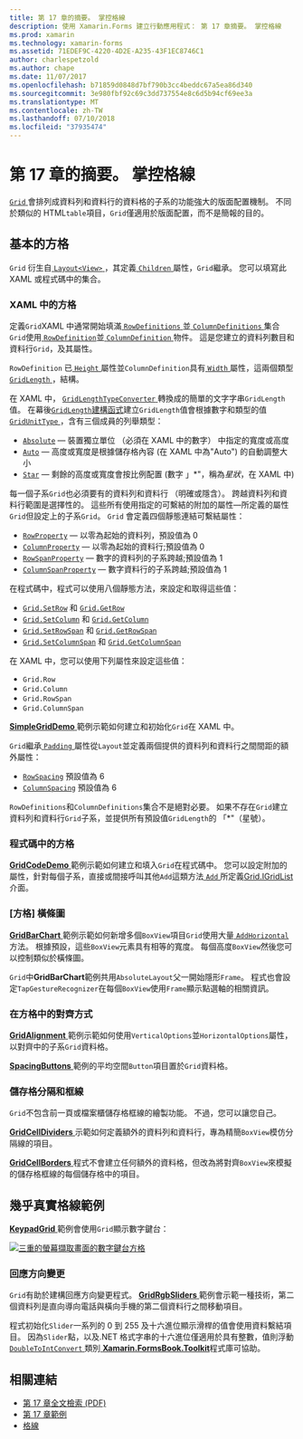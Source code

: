 ```yaml
---
title: 第 17 章的摘要。 掌控格線
description: 使用 Xamarin.Forms 建立行動應用程式： 第 17 章摘要。 掌控格線
ms.prod: xamarin
ms.technology: xamarin-forms
ms.assetid: 71EDEF9C-4220-4D2E-A235-43F1EC8746C1
author: charlespetzold
ms.author: chape
ms.date: 11/07/2017
ms.openlocfilehash: b71859d0848d7bf790b3cc4beddc67a5ea86d340
ms.sourcegitcommit: 3e980fbf92c69c3dd737554e8c6d5b94cf69ee3a
ms.translationtype: MT
ms.contentlocale: zh-TW
ms.lasthandoff: 07/10/2018
ms.locfileid: "37935474"
---
```

# <a name="summary-of-chapter-17-mastering-the-grid"></a>第 17 章的摘要。 掌控格線

[ `Grid` ](https://developer.xamarin.com/api/type/Xamarin.Forms.Grid/)會排列成資料列和資料行的資料格的子系的功能強大的版面配置機制。 不同於類似的 HTML`table`項目，`Grid`僅適用於版面配置，而不是簡報的目的。

## <a name="the-basic-grid"></a>基本的方格

`Grid` 衍生自[ `Layout<View>` ](https://developer.xamarin.com/api/type/Xamarin.Forms.Layout%3CT%3E/)，其定義[ `Children` ](https://developer.xamarin.com/api/property/Xamarin.Forms.Layout%3CT%3E.Children/)屬性，`Grid`繼承。 您可以填寫此 XAML 或程式碼中的集合。

### <a name="the-grid-in-xaml"></a>XAML 中的方格

定義`Grid`XAML 中通常開始填滿[ `RowDefinitions` ](https://developer.xamarin.com/api/property/Xamarin.Forms.Grid.RowDefinitions/)並[ `ColumnDefinitions` ](https://developer.xamarin.com/api/property/Xamarin.Forms.Grid.ColumnDefinitions/)集合`Grid`使用[ `RowDefinition`](https://developer.xamarin.com/api/type/Xamarin.Forms.RowDefinition/)並[ `ColumnDefinition` ](https://developer.xamarin.com/api/type/Xamarin.Forms.ColumnDefinition/)物件。 這是您建立的資料列數目和資料行`Grid`，及其屬性。

`RowDefinition` 已[ `Height` ](https://developer.xamarin.com/api/property/Xamarin.Forms.RowDefinition.Height/)屬性並`ColumnDefinition`具有[ `Width` ](https://developer.xamarin.com/api/property/Xamarin.Forms.ColumnDefinition.Width/)屬性，這兩個類型[ `GridLength` ](https://developer.xamarin.com/api/type/Xamarin.Forms.GridLength/)，結構。

在 XAML 中， [ `GridLengthTypeConverter` ](https://developer.xamarin.com/api/type/Xamarin.Forms.GridLengthTypeConverter/)轉換成的簡單的文字字串`GridLength`值。 在幕後[`GridLength`建構函式](https://developer.xamarin.com/api/constructor/Xamarin.Forms.GridLength.GridLength/p/System.Double/Xamarin.Forms.GridUnitType/)建立`GridLength`值會根據數字和類型的值[ `GridUnitType` ](https://developer.xamarin.com/api/type/Xamarin.Forms.GridUnitType/)，含有三個成員的列舉類型：

- [`Absolute`](xref:Xamarin.Forms.GridUnitType.Absolute) &mdash; 裝置獨立單位 （必須在 XAML 中的數字） 中指定的寬度或高度
- [`Auto`](xref:Xamarin.Forms.GridUnitType.Auto) &mdash; 高度或寬度是根據儲存格內容 (在 XAML 中為"Auto") 的自動調整大小
- [`Star`](xref:Xamarin.Forms.GridUnitType.Star) &mdash; 剩餘的高度或寬度會按比例配置 (數字 」\*"，稱為*星狀*，在 XAML 中)

每一個子系`Grid`也必須要有的資料列和資料行 （明確或隱含）。 跨越資料列和資料行範圍是選擇性的。 這些所有使用指定的可繫結的附加的屬性&mdash;所定義的屬性`Grid`但設定上的子系`Grid`。 `Grid` 會定義四個靜態連結可繫結屬性：

- [`RowProperty`](https://developer.xamarin.com/api/field/Xamarin.Forms.Grid.RowProperty/) &mdash; 以零為起始的資料列，預設值為 0
- [`ColumnProperty`](https://developer.xamarin.com/api/field/Xamarin.Forms.Grid.ColumnProperty/) &mdash; 以零為起始的資料行;預設值為 0
- [`RowSpanProperty`](https://developer.xamarin.com/api/field/Xamarin.Forms.Grid.RowSpanProperty/) &mdash; 數字的資料列的子系跨越;預設值為 1
- [`ColumnSpanProperty`](https://developer.xamarin.com/api/field/Xamarin.Forms.Grid.ColumnSpanProperty/) &mdash; 數字資料行的子系跨越;預設值為 1

在程式碼中，程式可以使用八個靜態方法，來設定和取得這些值：

- [`Grid.SetRow`](https://developer.xamarin.com/api/member/Xamarin.Forms.Grid.SetRow/p/Xamarin.Forms.BindableObject/System.Int32/) 和 [`Grid.GetRow`](https://developer.xamarin.com/api/member/Xamarin.Forms.Grid.GetRow/p/Xamarin.Forms.BindableObject/)
- [`Grid.SetColumn`](https://developer.xamarin.com/api/member/Xamarin.Forms.Grid.SetColumn/p/Xamarin.Forms.BindableObject/System.Int32/) 和 [`Grid.GetColumn`](https://developer.xamarin.com/api/member/Xamarin.Forms.Grid.GetColumn/p/Xamarin.Forms.BindableObject/)
- [`Grid.SetRowSpan`](https://developer.xamarin.com/api/member/Xamarin.Forms.Grid.SetRowSpan/p/Xamarin.Forms.BindableObject/System.Int32/) 和 [`Grid.GetRowSpan`](https://developer.xamarin.com/api/member/Xamarin.Forms.Grid.GetRowSpan/p/Xamarin.Forms.BindableObject/)
- [`Grid.SetColumnSpan`](https://developer.xamarin.com/api/member/Xamarin.Forms.Grid.SetColumnSpan/p/Xamarin.Forms.BindableObject/System.Int32/) 和 [`Grid.GetColumnSpan`](https://developer.xamarin.com/api/member/Xamarin.Forms.Grid.GetColumnSpan/p/Xamarin.Forms.BindableObject/)

在 XAML 中，您可以使用下列屬性來設定這些值：

- `Grid.Row`
- `Grid.Column`
- `Grid.RowSpan`
- `Grid.ColumnSpan`

[ **SimpleGridDemo** ](https://github.com/xamarin/xamarin-forms-book-samples/tree/master/Chapter17/SimpleGridDemo)範例示範如何建立和初始化`Grid`在 XAML 中。

`Grid`繼承[ `Padding` ](https://developer.xamarin.com/api/property/Xamarin.Forms.Layout.Padding/) 屬性從`Layout`並定義兩個提供的資料列和資料行之間間距的額外屬性：

- [`RowSpacing`](https://developer.xamarin.com/api/property/Xamarin.Forms.Grid.RowSpacing/) 預設值為 6
- [`ColumnSpacing`](https://developer.xamarin.com/api/property/Xamarin.Forms.Grid.ColumnSpacing/) 預設值為 6

`RowDefinitions`和`ColumnDefinitions`集合不是絕對必要。 如果不存在`Grid`建立資料列和資料行`Grid`子系，並提供所有預設值`GridLength`的 「\*"（星號）。

### <a name="the-grid-in-code"></a>程式碼中的方格

[ **GridCodeDemo** ](https://github.com/xamarin/xamarin-forms-book-samples/tree/master/Chapter17/GridCodeDemo)範例示範如何建立和填入`Grid`在程式碼中。 您可以設定附加的屬性，針對每個子系，直接或間接呼叫其他`Add`這類方法[ `Add` ](https://developer.xamarin.com/api/member/Xamarin.Forms.Grid+IGridList%3CT%3E.Add/p/Xamarin.Forms.View/System.Int32/System.Int32/System.Int32/System.Int32/)所定義[Grid.IGridList<T> ](https://developer.xamarin.com/api/type/Xamarin.Forms.Grid+IGridList%3CT%3E/)介面。

### <a name="the-grid-bar-chart"></a>[方格] 橫條圖

[ **GridBarChart** ](https://github.com/xamarin/xamarin-forms-book-samples/tree/master/Chapter17/GridBarChart)範例示範如何新增多個`BoxView`項目`Grid`使用大量[ `AddHorizontal` ](https://developer.xamarin.com/api/member/Xamarin.Forms.Grid+IGridList%3CT%3E.AddHorizontal/p/System.Collections.Generic.IEnumerable%7BXamarin.Forms.View%7D/)方法。 根據預設，這些`BoxView`元素具有相等的寬度。 每個高度`BoxView`然後您可以控制類似於橫條圖。

`Grid`中**GridBarChart**範例共用`AbsoluteLayout`父一開始隱形`Frame`。 程式也會設定`TapGestureRecognizer`在每個`BoxView`使用`Frame`顯示點選軸的相關資訊。

### <a name="alignment-in-the-grid"></a>在方格中的對齊方式

[ **GridAlignment** ](https://github.com/xamarin/xamarin-forms-book-samples/tree/master/Chapter17/GridAlignment)範例示範如何使用`VerticalOptions`並`HorizontalOptions`屬性，以對齊中的子系`Grid`資料格。

[ **SpacingButtons** ](https://github.com/xamarin/xamarin-forms-book-samples/tree/master/Chapter17/SpacingButtons)範例的平均空間`Button`項目置於`Grid`資料格。

### <a name="cell-dividers-and-borders"></a>儲存格分隔和框線

`Grid`不包含前一頁或檔案櫃儲存格框線的繪製功能。 不過，您可以讓您自己。

[ **GridCellDividers** ](https://github.com/xamarin/xamarin-forms-book-samples/tree/master/Chapter17/GridCellDividers)示範如何定義額外的資料列和資料行，專為精簡`BoxView`模仿分隔線的項目。

[ **GridCellBorders** ](https://github.com/xamarin/xamarin-forms-book-samples/tree/master/Chapter17/GridCellBorders)程式不會建立任何額外的資料格，但改為將對齊`BoxView`來模擬的儲存格框線的每個儲存格中的項目。

## <a name="almost-real-life-grid-examples"></a>幾乎真實格線範例

[ **KeypadGrid** ](https://github.com/xamarin/xamarin-forms-book-samples/tree/master/Chapter17/KeypadGrid)範例會使用`Grid`顯示數字鍵台：

[![三重的螢幕擷取畫面的數字鍵台方格](images/ch17fg12-small.png "數字鍵台方格")](images/ch17fg12-large.png#lightbox "字鍵台方格")

### <a name="responding-to-orientation-changes"></a>回應方向變更

`Grid`有助於建構回應方向變更程式。 [ **GridRgbSliders** ](https://github.com/xamarin/xamarin-forms-book-samples/tree/master/Chapter17/GridRgbSliders)範例會示範一種技術，第二個資料列是直向導向電話與橫向手機的第二個資料行之間移動項目。

程式初始化`Slider`一系列的 0 到 255 及十六進位顯示滑桿的值會使用資料繫結項目。 因為`Slider`點，以及.NET 格式字串的十六進位僅適用於具有整數，值則浮動[ `DoubleToIntConvert` ](https://github.com/xamarin/xamarin-forms-book-samples/blob/master/Libraries/Xamarin.FormsBook.Toolkit/Xamarin.FormsBook.Toolkit/DoubleToIntConverter.cs)類別[ **Xamarin.FormsBook.Toolkit**](https://github.com/xamarin/xamarin-forms-book-samples/tree/master/Libraries/Xamarin.FormsBook.Toolkit)程式庫可協助。



## <a name="related-links"></a>相關連結

- [第 17 章全文檢索 (PDF)](https://download.xamarin.com/developer/xamarin-forms-book/XamarinFormsBook-Ch17-Apr2016.pdf)
- [第 17 章範例](https://github.com/xamarin/xamarin-forms-book-samples/tree/master/Chapter17)
- [格線](~/xamarin-forms/user-interface/layouts/grid.md)
